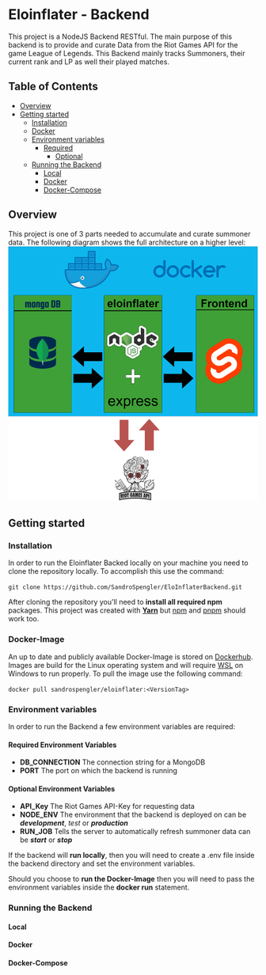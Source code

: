# **Eloinflater - Backend**

This project is a NodeJS Backend RESTful. The main purpose of this backend is to provide and curate Data from the Riot Games API for the game League of Legends. This Backend mainly tracks Summoners, their current rank and LP as well their played matches.

## Table of Contents

- [Overview](#Overview)
- [Getting started](#Getting-started)
  - [Installation](#Installation)
  - [Docker](#Docker-Image)
  - [Environment variables](#Environment-variables)
    - [Required](#Required-Environment-Variables)
      - [Optional](#Optional-Environment-Variables)
  - [Running the Backend](#Running-the-Backend)
    - [Local](#Local)
    - [Docker](#Docker)
    - [Docker-Compose](#Docker-Compose)

## Overview

This project is one of 3 parts needed to accumulate and curate summoner data. The following diagram shows the full architecture on a higher level:
![Alt text](pictures/EloinflaterOverview.png)

## Getting started

### Installation

In order to run the Eloinflater Backed locally on your machine you need to clone the repository locally. To accomplish this use the command:

`git clone https://github.com/SandroSpengler/EloInflaterBackend.git`

After cloning the repository you'll need to **install all required npm** packages. This project was created with [**Yarn**](https://classic.yarnpkg.com/lang/en/docs/install/#windows-stable) but [npm](https://docs.npmjs.com/cli/v6/commands/npm-install) and [pnpm](https://pnpm.io/installation) should work too.

### Docker-Image

An up to date and publicly available Docker-Image is stored on [Dockerhub](https://hub.docker.com/r/sandrospengler/eloinflater/tags). Images are build for the Linux operating system and will require [WSL](https://learn.microsoft.com/en-us/windows/wsl/install) on Windows to run properly. To pull the image use the following command:

`docker pull sandrospengler/eloinflater:<VersionTag>`

### Environment variables

In order to run the Backend a few environment variables are required:

#### Required Environment Variables

- **DB_CONNECTION**
  The connection string for a MongoDB
- **PORT**
  The port on which the backend is running

#### Optional Environment Variables

- **API_Key**
  The Riot Games API-Key for requesting data
- **NODE_ENV**
  The environment that the backend is deployed on can be **_development_**, _test_ or **_production_**
- **RUN_JOB**
  Tells the server to automatically refresh summoner data can be **_start_** or **_stop_**

If the backend will **run locally**, then you will need to create a .env file inside the backend directory and set the environment variables.

Should you choose to **run the Docker-Image** then you will need to pass the environment variables inside the **docker run** statement.

### Running the Backend

#### Local

#### Docker

#### Docker-Compose
